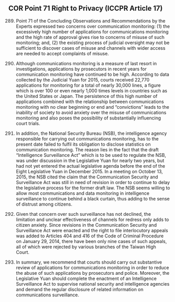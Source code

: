 ## COR Point 71 Right to Privacy (ICCPR Article 17)

<ol start="289">
  <li><p>Point 71 of the Concluding Observations and Recommendations by the Experts expressed two concerns over communication monitoring: (1) the excessively high number of applications for communications monitoring and the high rate of approval gives rise to concerns of misuse of such monitoring; and, (2) the existing process of judicial oversight may not be sufficient to discover cases of misuse and channels with wider access are needed to accept complaints of misuse.</p></li>

  <li><p>Although communications monitoring is a measure of last resort in investigations, applications by prosecutors in recent years for communication monitoring have continued to be high. According to data collected by the Judicial Yuan for 2015, courts received 22,770 applications for monitoring for a total of nearly 30,000 lines, a figure which is over 100 or even nearly 1,000 times levels in countries such as the United States or Japan. The persistence of this high number of applications combined with the relationship between communications monitoring with no clear beginning or end and “convictions” leads to the inability of society to avoid anxiety over the misuse of communications monitoring and also poses the possibility of substantially influencing court trials.</p></li>

  <li><p>In addition, the National Security Bureau (NSB), the intelligence agency responsible for carrying out communications monitoring, has to the present date failed to fulfil its obligation to disclose statistics on communication monitoring. The reason lies in the fact that the draft “Intelligence Surveillance Act” which is to be used to regulate the NSB, was under discussion in the Legislative Yuan for nearly two years, but had not yet entered the actual legislative agenda before the end of the Eight Legislative Yuan in December 2015. In a meeting on October 13, 2015, the NSB cited the claim that the Communication Security and Surveillance Act was still in need of revision in order to continue to delay the legislative process for the former draft law. The NSB seems willing to allow most communications and data monitoring in intelligence surveillance to continue behind a black curtain, thus adding to the sense of distrust among citizens.</p></li>

  <li><p>Given that concern over such surveillance has not declined, the limitation and unclear effectiveness of channels for redress only adds to citizen anxiety. Since revisions in the Communication Security and Surveillance Act were enacted and the right to file interlocutory appeals was added to Articles 404 and 416 of the Code of Criminal Procedure on January 29, 2014, there have been only nine cases of such appeals, all of which were rejected by various branches of the Taiwan High Court.</p></li>

  <li><p>In summary, we recommend that courts should carry out substantive review of applications for communications monitoring in order to reduce the abuse of such applications by prosecutors and police. Moreover, the Legislative Yuan should complete the enactment of an Intelligence Surveillance Act to supervise national security and intelligence agencies and demand the regular disclosure of related information on communications surveillance.</p></li>
</ol>
